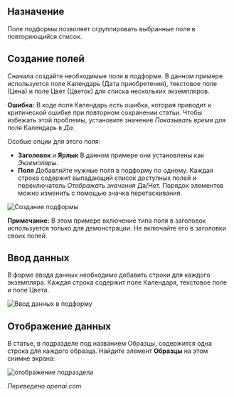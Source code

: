 <!-- Filename: jdocmanual?manual=user&heading=fields&filename=subform.md / Display title: Поле подформы -->

## Назначение

Поле подформы позволяет сгруппировать выбранные поля в повторяющийся список.

## Создание полей

Сначала создайте необходимые поля в подформе. В данном примере используется поле Календарь (Дата приобретения), текстовое поле (Цена) и поле Цвет (Цветок) для списка нескольких экземпляров.

**Ошибка:** В коде поля Календарь есть ошибка, которая приводит к критической ошибке при повторном сохранении статьи. Чтобы избежать этой проблемы, установите значение *Показывать время* для поля Календарь в *Да*.

Особые опции для этого поля:

- **Заголовок** и **Ярлык** В данном примере они установлены как *Экземпляры*.
- **Поля** Добавляйте нужные поля в подформу по одному. Каждая строка содержит выпадающий список доступных полей и переключатель *Отображать значения* Да/Нет. Порядок элементов можно изменить с помощью значка перетаскивания.

![Создание подформы](../../../en/images/fields/fields-subform-edit.png)

**Примечание:** В этом примере включение типа поля в заголовок используется только для демонстрации. Не включайте его в заголовки своих полей.

## Ввод данных

В форме ввода данных необходимо добавить строки для каждого экземпляра. Каждая строка содержит поле Календаря, текстовое поле и поле Цвета.

![Ввод данных в подформу](../../../en/images/fields/fields-subform-data-entry.png)

## Отображение данных

В статье, в подразделе под названием Образцы, содержится одна строка для каждого образца.
Найдите элемент **Образцы** на этом снимке экрана:

![отображение подраздела](../../../en/images/fields/fields-subform-site.png)

*Переведено openai.com*  

